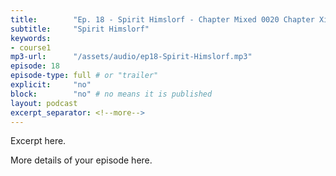 ```yaml
---
title:        "Ep. 18 - Spirit Himslorf - Chapter Mixed 0020 Chapter Xiv The Gifts Of The Spirit We Should Study Spi"
subtitle:     "Spirit Himslorf"
keywords:
- course1
mp3-url:      "/assets/audio/ep18-Spirit-Himslorf.mp3"
episode: 18
episode-type: full # or "trailer"
explicit:     "no"
block:        "no" # no means it is published
layout: podcast
excerpt_separator: <!--more-->
---
```

Excerpt here.
<!--more-->

More details of your episode here.

